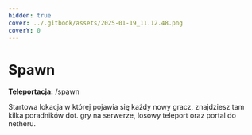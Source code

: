```yaml
---
hidden: true
cover: ../.gitbook/assets/2025-01-19_11.12.48.png
coverY: 0
---
```


# Spawn

**Teleportacja:** /spawn

Startowa lokacja w której pojawia się każdy nowy gracz, znajdziesz tam kilka poradników dot. gry na serwerze, losowy teleport oraz portal do netheru.
